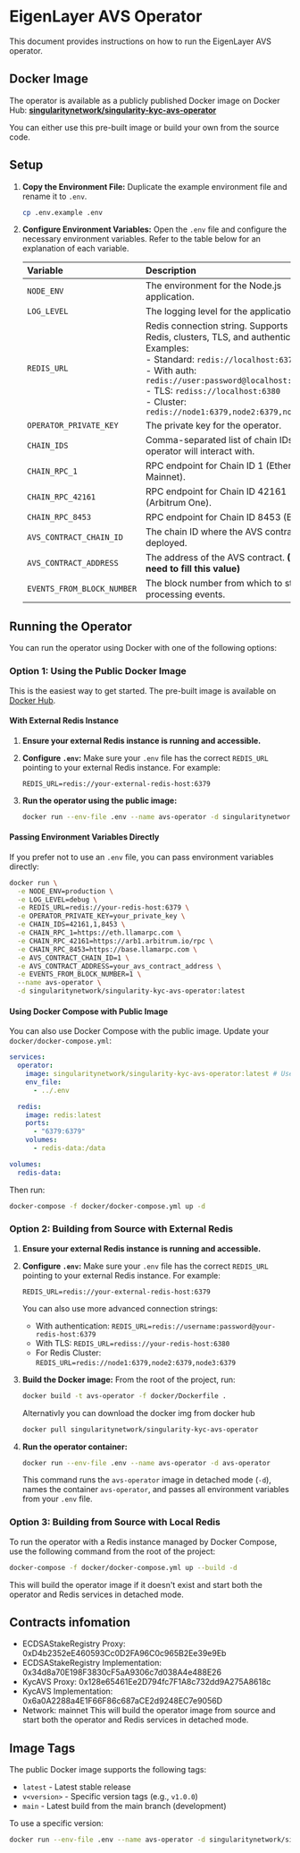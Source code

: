 # EigenLayer AVS Operator

This document provides instructions on how to run the EigenLayer AVS operator.

## Docker Image

The operator is available as a publicly published Docker image on Docker Hub:
**[singularitynetwork/singularity-kyc-avs-operator](https://hub.docker.com/r/singularitynetwork/singularity-kyc-avs-operator)**

You can either use this pre-built image or build your own from the source code.

## Setup

1.  **Copy the Environment File:**
    Duplicate the example environment file and rename it to `.env`.

    ```bash
    cp .env.example .env
    ```

2.  **Configure Environment Variables:**
    Open the `.env` file and configure the necessary environment variables. Refer to the table below for an explanation of each variable.

    | Variable                   | Description                                                                                                                                                                                                                                                                                    | Default/Example Value          |
    | :------------------------- | :--------------------------------------------------------------------------------------------------------------------------------------------------------------------------------------------------------------------------------------------------------------------------------------------- | :----------------------------- |
    | `NODE_ENV`                 | The environment for the Node.js application.                                                                                                                                                                                                                                                   | `production`                   |
    | `LOG_LEVEL`                | The logging level for the application.                                                                                                                                                                                                                                                         | `debug`                        |
    | `REDIS_URL`                | Redis connection string. Supports standard Redis, clusters, TLS, and authentication. Examples:<br/>- Standard: `redis://localhost:6379`<br/>- With auth: `redis://user:password@localhost:6379`<br/>- TLS: `rediss://localhost:6380`<br/>- Cluster: `redis://node1:6379,node2:6379,node3:6379` | `redis://redis:6379`           |
    | `OPERATOR_PRIVATE_KEY`     | The private key for the operator.                                                                                                                                                                                                                                                              |                                |
    | `CHAIN_IDS`                | Comma-separated list of chain IDs the operator will interact with.                                                                                                                                                                                                                             | `42161,1,8453`                 |
    | `CHAIN_RPC_1`              | RPC endpoint for Chain ID 1 (Ethereum Mainnet).                                                                                                                                                                                                                                                | `https://eth.llamarpc.com`     |
    | `CHAIN_RPC_42161`          | RPC endpoint for Chain ID 42161 (Arbitrum One).                                                                                                                                                                                                                                                | `https://arb1.arbitrum.io/rpc` |
    | `CHAIN_RPC_8453`           | RPC endpoint for Chain ID 8453 (Base).                                                                                                                                                                                                                                                         | `https://base.llamarpc.com`    |
    | `AVS_CONTRACT_CHAIN_ID`    | The chain ID where the AVS contract is deployed.                                                                                                                                                                                                                                               | `1`                            |
    | `AVS_CONTRACT_ADDRESS`     | The address of the AVS contract. **(You need to fill this value)**                                                                                                                                                                                                                             |                                |
    | `EVENTS_FROM_BLOCK_NUMBER` | The block number from which to start processing events.                                                                                                                                                                                                                                        | `1`                            |

## Running the Operator

You can run the operator using Docker with one of the following options:

### Option 1: Using the Public Docker Image

This is the easiest way to get started. The pre-built image is available on [Docker Hub](https://hub.docker.com/r/singularitynetwork/singularity-kyc-avs-operator).

#### With External Redis Instance

1.  **Ensure your external Redis instance is running and accessible.**

2.  **Configure `.env`:**
    Make sure your `.env` file has the correct `REDIS_URL` pointing to your external Redis instance. For example:

    ```env
    REDIS_URL=redis://your-external-redis-host:6379
    ```

3.  **Run the operator using the public image:**
    ```bash
    docker run --env-file .env --name avs-operator -d singularitynetwork/singularity-kyc-avs-operator:latest
    ```

#### Passing Environment Variables Directly

If you prefer not to use an `.env` file, you can pass environment variables directly:

```bash
docker run \
  -e NODE_ENV=production \
  -e LOG_LEVEL=debug \
  -e REDIS_URL=redis://your-redis-host:6379 \
  -e OPERATOR_PRIVATE_KEY=your_private_key \
  -e CHAIN_IDS=42161,1,8453 \
  -e CHAIN_RPC_1=https://eth.llamarpc.com \
  -e CHAIN_RPC_42161=https://arb1.arbitrum.io/rpc \
  -e CHAIN_RPC_8453=https://base.llamarpc.com \
  -e AVS_CONTRACT_CHAIN_ID=1 \
  -e AVS_CONTRACT_ADDRESS=your_avs_contract_address \
  -e EVENTS_FROM_BLOCK_NUMBER=1 \
  --name avs-operator \
  -d singularitynetwork/singularity-kyc-avs-operator:latest
```

#### Using Docker Compose with Public Image

You can also use Docker Compose with the public image. Update your `docker/docker-compose.yml`:

```yaml
services:
  operator:
    image: singularitynetwork/singularity-kyc-avs-operator:latest # Use public image
    env_file:
      - ../.env

  redis:
    image: redis:latest
    ports:
      - "6379:6379"
    volumes:
      - redis-data:/data

volumes:
  redis-data:
```

Then run:

```bash
docker-compose -f docker/docker-compose.yml up -d
```

### Option 2: Building from Source with External Redis

1.  **Ensure your external Redis instance is running and accessible.**

2.  **Configure `.env`:**
    Make sure your `.env` file has the correct `REDIS_URL` pointing to your external Redis instance. For example:

    ```env
    REDIS_URL=redis://your-external-redis-host:6379
    ```

    You can also use more advanced connection strings:

    - With authentication: `REDIS_URL=redis://username:password@your-redis-host:6379`
    - With TLS: `REDIS_URL=rediss://your-redis-host:6380`
    - For Redis Cluster: `REDIS_URL=redis://node1:6379,node2:6379,node3:6379`

3.  **Build the Docker image:**
    From the root of the project, run:

    ```bash
    docker build -t avs-operator -f docker/Dockerfile .
    ```

    Alternativly you can download the docker img from docker hub
    ```bash
    docker pull singularitynetwork/singularity-kyc-avs-operator
    ```
    
5.  **Run the operator container:**
    ```bash
    docker run --env-file .env --name avs-operator -d avs-operator
    ```
    This command runs the `avs-operator` image in detached mode (`-d`), names the container `avs-operator`, and passes all environment variables from your `.env` file.

### Option 3: Building from Source with Local Redis

To run the operator with a Redis instance managed by Docker Compose, use the following command from the root of the project:

```bash
docker-compose -f docker/docker-compose.yml up --build -d
```

This will build the operator image if it doesn't exist and start both the operator and Redis services in detached mode.

## Contracts infomation 
- ECDSAStakeRegistry Proxy: 0xD4b2352eE460593Cc0D2FA96C0c965B2Ee39e9Eb
- ECDSAStakeRegistry Implementation: 0x34d8a70E198F3830cF5aA9306c7d038A4e488E26
- KycAVS Proxy: 0x128e65461Ee2D794fc7F1A8c732dd9A275A8618c
- KycAVS Implementation: 0x6a0A2288a4E1F66F86c687aCE2d9248EC7e9056D
- Network: mainnet
This will build the operator image from source and start both the operator and Redis services in detached mode.

## Image Tags

The public Docker image supports the following tags:

- `latest` - Latest stable release
- `v<version>` - Specific version tags (e.g., `v1.0.0`)
- `main` - Latest build from the main branch (development)

To use a specific version:

```bash
docker run --env-file .env --name avs-operator -d singularitynetwork/singularity-kyc-avs-operator:v1.0.0
```
